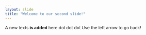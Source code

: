 ```yaml
---
layout: slide
title: "Welcome to our second slide!"
---
```

A new texts **is added** here dot dot dot
Use the left arrow to go back!

